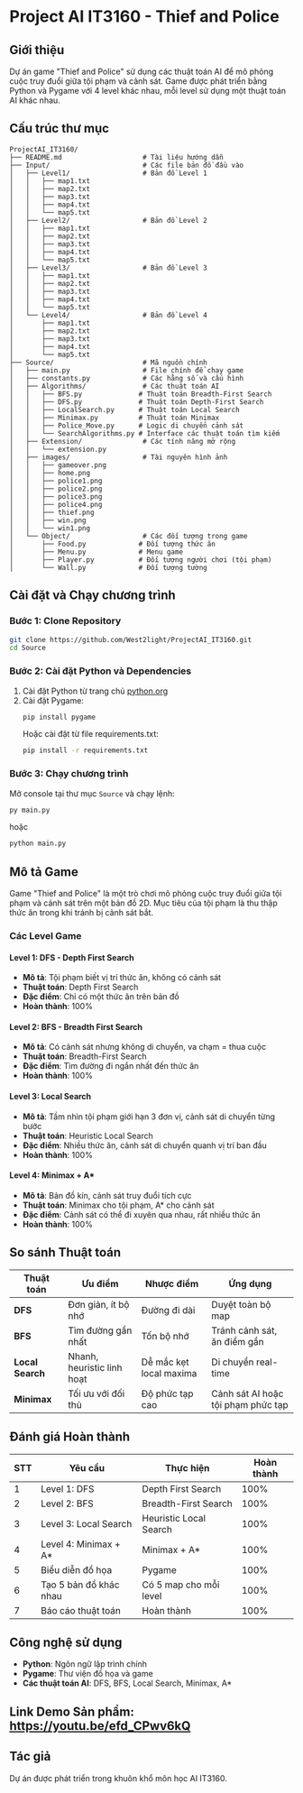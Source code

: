 # Project AI IT3160 - Thief and Police

## Giới thiệu
Dự án game "Thief and Police" sử dụng các thuật toán AI để mô phỏng cuộc truy đuổi giữa tội phạm và cảnh sát. Game được phát triển bằng Python và Pygame với 4 level khác nhau, mỗi level sử dụng một thuật toán AI khác nhau.

## Cấu trúc thư mục

```
ProjectAI_IT3160/
├── README.md                    # Tài liệu hướng dẫn
├── Input/                       # Các file bản đồ đầu vào
│   ├── Level1/                  # Bản đồ Level 1
│   │   ├── map1.txt
│   │   ├── map2.txt
│   │   ├── map3.txt
│   │   ├── map4.txt
│   │   └── map5.txt
│   ├── Level2/                  # Bản đồ Level 2
│   │   ├── map1.txt
│   │   ├── map2.txt
│   │   ├── map3.txt
│   │   ├── map4.txt
│   │   └── map5.txt
│   ├── Level3/                  # Bản đồ Level 3
│   │   ├── map1.txt
│   │   ├── map2.txt
│   │   ├── map3.txt
│   │   ├── map4.txt
│   │   └── map5.txt
│   └── Level4/                  # Bản đồ Level 4
│       ├── map1.txt
│       ├── map2.txt
│       ├── map3.txt
│       ├── map4.txt
│       └── map5.txt
├── Source/                      # Mã nguồn chính
│   ├── main.py                  # File chính để chạy game
│   ├── constants.py             # Các hằng số và cấu hình
│   ├── Algorithms/              # Các thuật toán AI
│   │   ├── BFS.py              # Thuật toán Breadth-First Search
│   │   ├── DFS.py              # Thuật toán Depth-First Search
│   │   ├── LocalSearch.py      # Thuật toán Local Search
│   │   ├── Minimax.py          # Thuật toán Minimax
│   │   ├── Police_Move.py      # Logic di chuyển cảnh sát
│   │   └── SearchAlgorithms.py # Interface các thuật toán tìm kiếm
│   ├── Extension/               # Các tính năng mở rộng
│   │   └── extension.py
│   ├── images/                  # Tài nguyên hình ảnh
│   │   ├── gameover.png
│   │   ├── home.png
│   │   ├── police1.png
│   │   ├── police2.png
│   │   ├── police3.png
│   │   ├── police4.png
│   │   ├── thief.png
│   │   ├── win.png
│   │   └── win1.png
│   └── Object/                  # Các đối tượng trong game
│       ├── Food.py             # Đối tượng thức ăn
│       ├── Menu.py             # Menu game
│       ├── Player.py           # Đối tượng người chơi (tội phạm)
│       └── Wall.py             # Đối tượng tường
```

## Cài đặt và Chạy chương trình

### Bước 1: Clone Repository
```bash
git clone https://github.com/West2light/ProjectAI_IT3160.git
cd Source
```

### Bước 2: Cài đặt Python và Dependencies
1. Cài đặt Python từ trang chủ [python.org](https://python.org)
2. Cài đặt Pygame:
   ```bash
   pip install pygame
   ```
   Hoặc cài đặt từ file requirements.txt:
   ```bash
   pip install -r requirements.txt
   ```

### Bước 3: Chạy chương trình
Mở console tại thư mục `Source` và chạy lệnh:
```bash
py main.py
```
hoặc
```bash
python main.py
```

## Mô tả Game

Game "Thief and Police" là một trò chơi mô phỏng cuộc truy đuổi giữa tội phạm và cảnh sát trên một bản đồ 2D. Mục tiêu của tội phạm là thu thập thức ăn trong khi tránh bị cảnh sát bắt.

### Các Level Game

#### Level 1: DFS - Depth First Search
- **Mô tả**: Tội phạm biết vị trí thức ăn, không có cảnh sát
- **Thuật toán**: Depth First Search
- **Đặc điểm**: Chỉ có một thức ăn trên bản đồ
- **Hoàn thành**: 100%

#### Level 2: BFS - Breadth First Search  
- **Mô tả**: Có cảnh sát nhưng không di chuyển, va chạm = thua cuộc
- **Thuật toán**: Breadth-First Search
- **Đặc điểm**: Tìm đường đi ngắn nhất đến thức ăn
- **Hoàn thành**: 100%

#### Level 3: Local Search
- **Mô tả**: Tầm nhìn tội phạm giới hạn 3 đơn vị, cảnh sát di chuyển từng bước
- **Thuật toán**: Heuristic Local Search
- **Đặc điểm**: Nhiều thức ăn, cảnh sát di chuyển quanh vị trí ban đầu
- **Hoàn thành**: 100%

#### Level 4: Minimax + A*
- **Mô tả**: Bản đồ kín, cảnh sát truy đuổi tích cực
- **Thuật toán**: Minimax cho tội phạm, A* cho cảnh sát
- **Đặc điểm**: Cảnh sát có thể đi xuyên qua nhau, rất nhiều thức ăn
- **Hoàn thành**: 100%

## So sánh Thuật toán

| Thuật toán | Ưu điểm | Nhược điểm | Ứng dụng |
|------------|---------|------------|-----------|
| **DFS** | Đơn giản, ít bộ nhớ | Đường đi dài | Duyệt toàn bộ map |
| **BFS** | Tìm đường gần nhất | Tốn bộ nhớ | Tránh cảnh sát, ăn điểm gần |
| **Local Search** | Nhanh, heuristic linh hoạt | Dễ mắc kẹt local maxima | Di chuyển real-time |
| **Minimax** | Tối ưu với đối thủ | Độ phức tạp cao | Cảnh sát AI hoặc tội phạm phức tạp |

## Đánh giá Hoàn thành

| STT | Yêu cầu | Thực hiện | Hoàn thành |
|-----|---------|-----------|-------------|
| 1 | Level 1: DFS | Depth First Search | 100% |
| 2 | Level 2: BFS | Breadth-First Search | 100% |
| 3 | Level 3: Local Search | Heuristic Local Search | 100% |
| 4 | Level 4: Minimax + A* | Minimax + A* | 100% |
| 5 | Biểu diễn đồ họa | Pygame | 100% |
| 6 | Tạo 5 bản đồ khác nhau | Có 5 map cho mỗi level | 100% |
| 7 | Báo cáo thuật toán | Hoàn thành | 100% |

## Công nghệ sử dụng

- **Python**: Ngôn ngữ lập trình chính
- **Pygame**: Thư viện đồ họa và game
- **Các thuật toán AI**: DFS, BFS, Local Search, Minimax, A*
## Link Demo Sản phẩm: https://youtu.be/efd_CPwv6kQ
## Tác giả

Dự án được phát triển trong khuôn khổ môn học AI IT3160.
